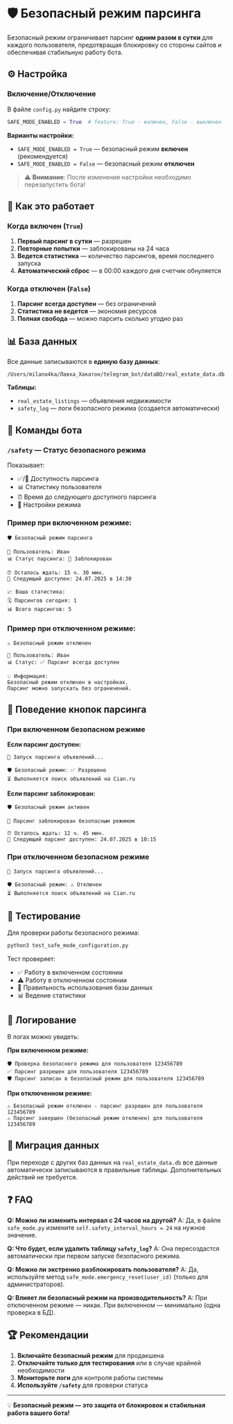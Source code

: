 # 🛡️ Безопасный режим парсинга

Безопасный режим ограничивает парсинг **одним разом в сутки** для каждого пользователя, предотвращая блокировку со стороны сайтов и обеспечивая стабильную работу бота.

## ⚙️ Настройка

### Включение/Отключение

В файле `config.py` найдите строку:

```python
SAFE_MODE_ENABLED = True  # feature: True - включен, False - выключен
```

**Варианты настройки:**
- `SAFE_MODE_ENABLED = True` — безопасный режим **включен** (рекомендуется)
- `SAFE_MODE_ENABLED = False` — безопасный режим **отключен**

> ⚠️ **Внимание**: После изменения настройки необходимо перезапустить бота!

## 🔧 Как это работает

### Когда включен (`True`)

1. **Первый парсинг в сутки** — разрешен
2. **Повторные попытки** — заблокированы на 24 часа
3. **Ведется статистика** — количество парсингов, время последнего запуска
4. **Автоматический сброс** — в 00:00 каждого дня счетчик обнуляется

### Когда отключен (`False`)

1. **Парсинг всегда доступен** — без ограничений
2. **Статистика не ведется** — экономия ресурсов
3. **Полная свобода** — можно парсить сколько угодно раз

## 📊 База данных

Все данные записываются в **единую базу данных**:
```
/Users/milano4ka/Лавка_Хакатон/telegram_bot/dataBD/real_estate_data.db
```

**Таблицы:**
- `real_estate_listings` — объявления недвижимости
- `safety_log` — логи безопасного режима (создается автоматически)

## 🤖 Команды бота

### `/safety` — Статус безопасного режима

Показывает:
- ✅/🚫 Доступность парсинга
- 📊 Статистику пользователя
- ⏰ Время до следующего доступного парсинга
- 🔧 Настройки режима

### Пример при включенном режиме:
```
🛡️ Безопасный режим парсинга

👤 Пользователь: Иван
📊 Статус парсинга: 🚫 Заблокирован

⏰ Осталось ждать: 15 ч. 30 мин.
📅 Следующий доступен: 24.07.2025 в 14:30

📈 Ваша статистика:
🗓️ Парсингов сегодня: 1
📊 Всего парсингов: 5
```

### Пример при отключенном режиме:
```
⚠️ Безопасный режим отключен

👤 Пользователь: Иван
📊 Статус: ✅ Парсинг всегда доступен

💡 Информация:
Безопасный режим отключен в настройках.
Парсинг можно запускать без ограничений.
```

## 🚀 Поведение кнопок парсинга

### При включенном безопасном режиме

**Если парсинг доступен:**
```
🚀 Запуск парсинга объявлений...

🛡️ Безопасный режим: ✅ Разрешено
⏳ Выполняется поиск объявлений на Cian.ru
```

**Если парсинг заблокирован:**
```
🛡️ Безопасный режим активен

🚫 Парсинг заблокирован безопасным режимом

⏰ Осталось ждать: 12 ч. 45 мин.
📅 Следующий парсинг доступен: 24.07.2025 в 10:15
```

### При отключенном безопасном режиме

```
🚀 Запуск парсинга объявлений...

🛡️ Безопасный режим: ⚠️ Отключен
⏳ Выполняется поиск объявлений на Cian.ru
```

## 🧪 Тестирование

Для проверки работы безопасного режима:

```bash
python3 test_safe_mode_configuration.py
```

Тест проверяет:
- ✅ Работу в включенном состоянии
- ⚠️ Работу в отключенном состоянии  
- 💾 Правильность использования базы данных
- 📊 Ведение статистики

## 📝 Логирование

В логах можно увидеть:

**При включенном режиме:**
```
🛡️ Проверка безопасного режима для пользователя 123456789
✅ Парсинг разрешен для пользователя 123456789
🛡️ Парсинг записан в безопасный режим для пользователя 123456789
```

**При отключенном режиме:**
```
⚠️ Безопасный режим отключен - парсинг разрешен для пользователя 123456789
⚠️ Парсинг завершен (безопасный режим отключен) для пользователя 123456789
```

## 🔄 Миграция данных

При переходе с других баз данных на `real_estate_data.db` все данные автоматически записываются в правильные таблицы. Дополнительных действий не требуется.

## ❓ FAQ

**Q: Можно ли изменить интервал с 24 часов на другой?**
A: Да, в файле `safe_mode.py` измените `self.safety_interval_hours = 24` на нужное значение.

**Q: Что будет, если удалить таблицу `safety_log`?**
A: Она пересоздастся автоматически при первом запуске безопасного режима.

**Q: Можно ли экстренно разблокировать пользователя?**
A: Да, используйте метод `safe_mode.emergency_reset(user_id)` (только для администраторов).

**Q: Влияет ли безопасный режим на производительность?**
A: При отключенном режиме — никак. При включенном — минимально (одна проверка в БД).

## 🏆 Рекомендации

1. **Включайте безопасный режим** для продакшена
2. **Отключайте только для тестирования** или в случае крайней необходимости
3. **Мониторьте логи** для контроля работы системы
4. **Используйте `/safety`** для проверки статуса

---

💡 **Безопасный режим — это защита от блокировок и стабильная работа вашего бота!** 